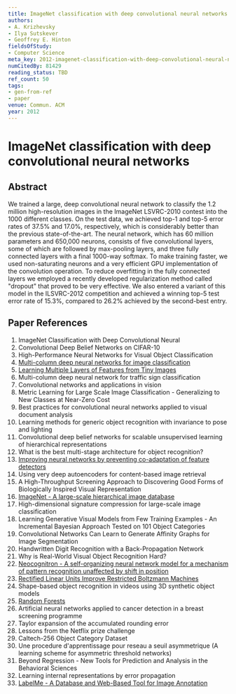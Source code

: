 ```yaml
---
title: ImageNet classification with deep convolutional neural networks
authors:
- A. Krizhevsky
- Ilya Sutskever
- Geoffrey E. Hinton
fieldsOfStudy:
- Computer Science
meta_key: 2012-imagenet-classification-with-deep-convolutional-neural-networks
numCitedBy: 81429
reading_status: TBD
ref_count: 50
tags:
- gen-from-ref
- paper
venue: Commun. ACM
year: 2012
---
```


# ImageNet classification with deep convolutional neural networks

## Abstract

We trained a large, deep convolutional neural network to classify the 1.2 million high-resolution images in the ImageNet LSVRC-2010 contest into the 1000 different classes. On the test data, we achieved top-1 and top-5 error rates of 37.5% and 17.0%, respectively, which is considerably better than the previous state-of-the-art. The neural network, which has 60 million parameters and 650,000 neurons, consists of five convolutional layers, some of which are followed by max-pooling layers, and three fully connected layers with a final 1000-way softmax. To make training faster, we used non-saturating neurons and a very efficient GPU implementation of the convolution operation. To reduce overfitting in the fully connected layers we employed a recently developed regularization method called "dropout" that proved to be very effective. We also entered a variant of this model in the ILSVRC-2012 competition and achieved a winning top-5 test error rate of 15.3%, compared to 26.2% achieved by the second-best entry.

## Paper References

1. ImageNet Classification with Deep Convolutional Neural
2. Convolutional Deep Belief Networks on CIFAR-10
3. High-Performance Neural Networks for Visual Object Classification
4. [Multi-column deep neural networks for image classification](2012-multi-column-deep-neural-networks-for-image-classification)
5. [Learning Multiple Layers of Features from Tiny Images](2009-learning-multiple-layers-of-features-from-tiny-images)
6. Multi-column deep neural network for traffic sign classification
7. Convolutional networks and applications in vision
8. Metric Learning for Large Scale Image Classification - Generalizing to New Classes at Near-Zero Cost
9. Best practices for convolutional neural networks applied to visual document analysis
10. Learning methods for generic object recognition with invariance to pose and lighting
11. Convolutional deep belief networks for scalable unsupervised learning of hierarchical representations
12. What is the best multi-stage architecture for object recognition?
13. [Improving neural networks by preventing co-adaptation of feature detectors](2012-improving-neural-networks-by-preventing-co-adaptation-of-feature-detectors)
14. Using very deep autoencoders for content-based image retrieval
15. A High-Throughput Screening Approach to Discovering Good Forms of Biologically Inspired Visual Representation
16. [ImageNet - A large-scale hierarchical image database](2009-imagenet-a-large-scale-hierarchical-image-database)
17. High-dimensional signature compression for large-scale image classification
18. Learning Generative Visual Models from Few Training Examples - An Incremental Bayesian Approach Tested on 101 Object Categories
19. Convolutional Networks Can Learn to Generate Affinity Graphs for Image Segmentation
20. Handwritten Digit Recognition with a Back-Propagation Network
21. Why is Real-World Visual Object Recognition Hard?
22. [Neocognitron - A self-organizing neural network model for a mechanism of pattern recognition unaffected by shift in position](2004-neocognitron-a-self-organizing-neural-network-model-for-a-mechanism-of-pattern-recognition-unaffected-by-shift-in-position)
23. [Rectified Linear Units Improve Restricted Boltzmann Machines](2010-rectified-linear-units-improve-restricted-boltzmann-machines)
24. Shape-based object recognition in videos using 3D synthetic object models
25. [Random Forests](2004-random-forests)
26. Artificial neural networks applied to cancer detection in a breast screening programme
27. Taylor expansion of the accumulated rounding error
28. Lessons from the Netflix prize challenge
29. Caltech-256 Object Category Dataset
30. Une procedure d'apprentissage pour reseau a seuil asymmetrique (A learning scheme for asymmetric threshold networks)
31. Beyond Regression - New Tools for Prediction and Analysis in the Behavioral Sciences
32. Learning internal representations by error propagation
33. [LabelMe - A Database and Web-Based Tool for Image Annotation](2007-labelme-a-database-and-web-based-tool-for-image-annotation)
